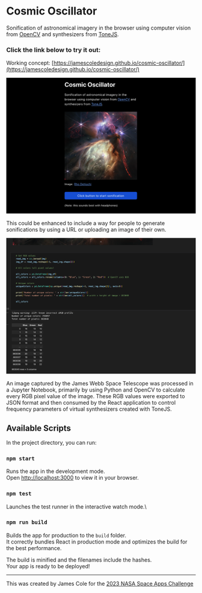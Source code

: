# Cosmic Oscillator

Sonification of astronomical imagery in the browser using computer vision from <a href='https://opencv.org/'> OpenCV</a> and synthesizers from <a href='https://tonejs.github.io/'>ToneJS</a>.</p>

### Click the link below to try it out:  
Working concept: [https://jamescoledesign.github.io/cosmic-oscillator/](https://jamescoledesign.github.io/cosmic-oscillator/)


![Cosmic Oscillator User Interface](./src/images/co-screenshot.png)

This could be enhanced to include a way for people to generate sonifications by using a URL or uploading an image of their own. 

![Analyzing image data](./src/images/pixels.png)

An image captured by the James Webb Space Telescope was processed in a Jupyter Notebook, primarily by using Python and OpenCV to calculate every RGB pixel value of the image. These RGB values were exported to JSON format and then consumed by the React application to control frequency parameters of virtual synthesizers created with ToneJS.

## Available Scripts

In the project directory, you can run:

### `npm start`

Runs the app in the development mode.\
Open [http://localhost:3000](http://localhost:3000) to view it in your browser.

### `npm test`

Launches the test runner in the interactive watch mode.\


### `npm run build`

Builds the app for production to the `build` folder.\
It correctly bundles React in production mode and optimizes the build for the best performance.

The build is minified and the filenames include the hashes.\
Your app is ready to be deployed!

---

This was created by James Cole for the [2023 NASA Space Apps Challenge](https://www.spaceappschallenge.org/2023/find-a-team/oscillate/?tab=project)